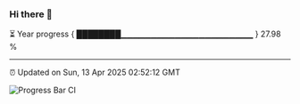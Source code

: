 ### Hi there 👋

⏳ Year progress { ████████▁▁▁▁▁▁▁▁▁▁▁▁▁▁▁▁▁▁▁▁▁▁ } 27.98 %

---

⏰ Updated on Sun, 13 Apr 2025 02:52:12 GMT

![Progress Bar CI](https://github.com/liununu/liununu/workflows/Progress%20Bar%20CI/badge.svg)
